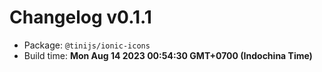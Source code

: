 # Changelog v0.1.1

- Package: `@tinijs/ionic-icons`
- Build time: **Mon Aug 14 2023 00:54:30 GMT+0700 (Indochina Time)**

